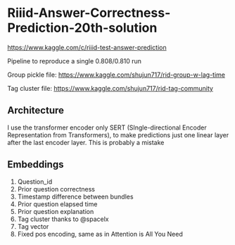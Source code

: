 # Riiid-Answer-Correctness-Prediction-20th-solution

https://www.kaggle.com/c/riiid-test-answer-prediction

Pipeline to reproduce a single 0.808/0.810 run

Group pickle file: https://www.kaggle.com/shujun717/rid-group-w-lag-time

Tag cluster file: https://www.kaggle.com/shujun717/rid-tag-community

## Architecture

I use the transformer encoder only SERT (SIngle-directional Encoder Representation from Transformers), to make predictions just one linear layer after the last encoder layer. This is probably a mistake

## Embeddings

1. Question_id
2. Prior question correctness
3. Timestamp difference between bundles
4. Prior question elapsed time
5. Prior question explanation
6. Tag cluster thanks to @spacelx 
7.  Tag vector
8. Fixed pos encoding, same as in Attention is All You Need
